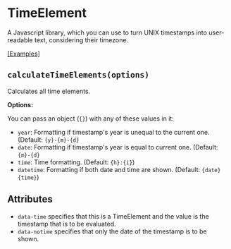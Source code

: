 # TimeElement

A Javascript library, which you can use to turn UNIX timestamps into user-readable text, considering their timezone.

[[Examples]](https://netdexco.github.io/TimeElement/)

## `calculateTimeElements(options)`

Calculates all time elements.

**Options:**

You can pass an object (`{}`) with any of these values in it:

- `year`: Formatting if timestamp's year is unequal to the current one. (Default: `{y}-{m}-{d}`
- `date`: Formatting if timestamp's year is equal to current one. (Default: `{m}-{d}`
- `time`: Time formatting. (Default: `{h}:{i}`)
- `datetime`: Formatting if both date and time are shown. (Default: `{date} {time}`)

## Attributes

- `data-time` specifies that this is a TimeElement and the value is the timestamp that is to be evaluated.
- `data-notime` specifies that only the date of the timestamp is to be shown.
